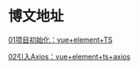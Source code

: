 # 博文地址
[01项目初始化：vue+element+TS](http://www.longtaosu.com/article/22)

[02引入Axios：vue+element+ts+axios](http://www.longtaosu.com/article/23)


